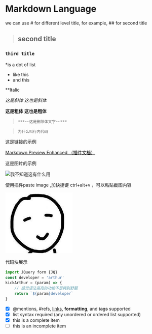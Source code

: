 # Markdown Language
we can use # for different level title, for example, ## for second title
>## second title
### `third title`
*is a dot of list
* like this
* and this

**ltalic

*这是斜体*  _这也是斜体_

**这是粗体**  __这也是粗体__

>`***~~这是删除体文字~~***`

>`为什么叫行内代码`


这是链接的示例

[Markdown Preview Enhanced （插件文档）](https://shd101wyy.github.io/markdown-preview-enhanced/#/zh-cn/)

这是图片的示例

![我不知道这有什么用](https://avatars.githubusercontent.com/u/95906252)

使用插件paste image ,加快捷键 ctrl+alt+v  ，可以粘贴截图内容

![](./asset/2022-01-05-09-54-05.png)

代码块展示
```javascript {.line-numbers}
import JQuery form {JQ}
const developer = 'arthur'
kickArthur = (param) => {
    // 感觉语法高亮的功能不是特别舒服
    return `${param}developer`
}

```

- [x] @mentions, #refs, [links](), **formatting**, and <del>tags</del> supported
- [x] list syntax required (any unordered or ordered list supported)
- [x] this is a complete item
- [ ] this is an incomplete item
